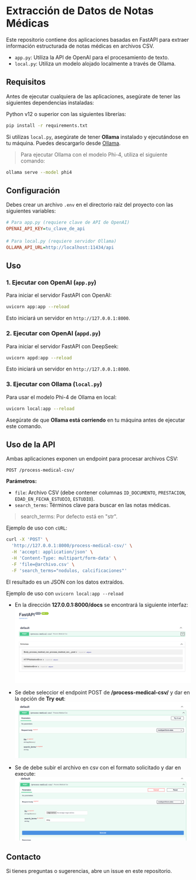 # Extracción de Datos de Notas Médicas

Este repositorio contiene dos aplicaciones basadas en FastAPI para extraer información estructurada de notas médicas en archivos CSV. 

- `app.py`: Utiliza la API de OpenAI para el procesamiento de texto.
- `local.py`: Utiliza un modelo alojado localmente a través de Ollama.

## Requisitos

Antes de ejecutar cualquiera de las aplicaciones, asegúrate de tener las siguientes dependencias instaladas:

Python v12 o superior con las siguientes librerías:

```bash
pip install -r requirements.txt
```

Si utilizas `local.py`, asegúrate de tener **Ollama** instalado y ejecutándose en tu máquina. Puedes descargarlo desde [Ollama](https://ollama.com/).

> Para ejecutar Ollama con el modelo Phi-4, utiliza el siguiente comando:
```bash
ollama serve --model phi4 
```

## Configuración

Debes crear un archivo `.env` en el directorio raíz del proyecto con las siguientes variables:

```ini
# Para app.py (requiere clave de API de OpenAI)
OPENAI_API_KEY=tu_clave_de_api

# Para local.py (requiere servidor Ollama)
OLLAMA_API_URL=http://localhost:11434/api
```

## Uso

### 1. Ejecutar con OpenAI (`app.py`)

Para iniciar el servidor FastAPI con OpenAI:

```bash
uvicorn app:app --reload
```

Esto iniciará un servidor en `http://127.0.0.1:8000`.

### 2. Ejecutar con OpenAI (`appd.py`)

Para iniciar el servidor FastAPI con DeepSeek:

```bash
uvicorn appd:app --reload
```

Esto iniciará un servidor en `http://127.0.0.1:8000`.

### 3. Ejecutar con Ollama (`local.py`)

Para usar el modelo Phi-4 de Ollama en local:

```bash
uvicorn local:app --reload
```

Asegúrate de que **Ollama está corriendo** en tu máquina antes de ejecutar este comando.

## Uso de la API

Ambas aplicaciones exponen un endpoint para procesar archivos CSV:

```
POST /process-medical-csv/
```

**Parámetros:**
- `file`: Archivo CSV (debe contener columnas `ID_DOCUMENTO`, `PRESTACION`, `EDAD_EN_FECHA_ESTUDIO`, `ESTUDIO`).
- `search_terms`: Términos clave para buscar en las notas médicas.
>search_terms: Por defecto está en "str".

Ejemplo de uso con `cURL`:

```bash
curl -X 'POST' \
  'http://127.0.0.1:8000/process-medical-csv/' \
  -H 'accept: application/json' \
  -H 'Content-Type: multipart/form-data' \
  -F 'file=@archivo.csv' \
  -F 'search_terms="nodulos, calcificaciones"'
```

El resultado es un JSON con los datos extraídos.

Ejemplo de uso con `uvicorn local:app --reload`

- En la dirección **127.0.0.1:8000/docs** se encontrará la siguiente interfaz:
![alt text](/images/uvicorn.png)

- Se debe seleccior el endpoint POST de **/process-medical-csv/** y dar en la opción de **Try out**:
![alt text](/images/endpoint.png)

- Se de debe subir el archivo en csv con el formato solicitado y dar en execute:
![alt text](/images/upload%20file.png)





## Contacto

Si tienes preguntas o sugerencias, abre un issue en este repositorio.
